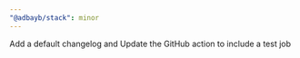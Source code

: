 ```yaml
---
"@adbayb/stack": minor
---
```


Add a default changelog and Update the GitHub action to include a test job
